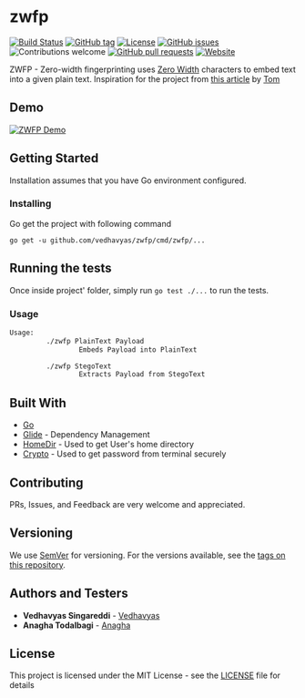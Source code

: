 # zwfp
[![Build Status](https://travis-ci.org/vedhavyas/zwfp.svg?branch=master)](https://travis-ci.org/vedhavyas/zwfp)
[![GitHub tag](https://img.shields.io/github/tag/vedhavyas/zwfp.svg)](https://github.com/vedhavyas/zwfp/tags)
[![License](https://img.shields.io/badge/license-MIT-blue.svg)](https://opensource.org/licenses/MIT)
[![GitHub issues](https://img.shields.io/github/issues/vedhavyas/zwfp.svg)](https://github.com/vedhavyas/zwfp/issues)
![Contributions welcome](https://img.shields.io/badge/contributions-welcome-orange.svg)
[![GitHub pull requests](https://img.shields.io/github/issues-pr/vedhavyas/zwfp.svg)](https://github.com/vedhavyas/zwfp/pulls)
[![Website](https://img.shields.io/website-up-down-green-red/http/vedhavyas.com.svg?label=my-website)](https://vedhavyas.com)

ZWFP - Zero-width fingerprinting uses [Zero Width](https://en.wikipedia.org/wiki/Zero_width) characters to embed text into a given plain text.
Inspiration for the project from [this article](https://medium.com/@umpox/be-careful-what-you-copy-invisibly-inserting-usernames-into-text-with-zero-width-characters-18b4e6f17b66) by [Tom](https://medium.com/@umpox)

## Demo
[![ZWFP Demo](https://media.giphy.com/media/1UN2yRCa8bGpJ4umXt/giphy.gif)](https://youtu.be/3V6ohXMTP3Y)

## Getting Started

Installation assumes that you have Go environment configured.
 
### Installing

Go get the project with following command

```
go get -u github.com/vedhavyas/zwfp/cmd/zwfp/...
```

## Running the tests

Once inside project' folder, simply run `go test ./...` to run the tests.

### Usage

```bash
Usage:
         ./zwfp PlainText Payload
                 Embeds Payload into PlainText

         ./zwfp StegoText
                 Extracts Payload from StegoText
```

## Built With

* [Go](https://golang.org/)
* [Glide](https://glide.sh/) - Dependency Management
* [HomeDir](https://github.com/mitchellh/go-homedir) - Used to get User's home directory
* [Crypto](https://golang.org/x/crypto) - Used to get password from terminal securely

## Contributing

PRs, Issues, and Feedback are very welcome and appreciated.

## Versioning

We use [SemVer](http://semver.org/) for versioning. For the versions available, see the [tags on this repository](https://github.com/vedhavyas/twothy/tags). 

## Authors and Testers

* **Vedhavyas Singareddi** - [Vedhavyas](https://github.com/vedhavyas)
* **Anagha Todalbagi** - [Anagha](https://github.com/anagha-todalbagi)

## License

This project is licensed under the MIT License - see the [LICENSE](LICENSE) file for details
